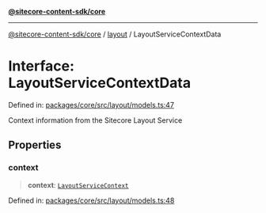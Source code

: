 [**@sitecore-content-sdk/core**](../../README.md)

***

[@sitecore-content-sdk/core](../../README.md) / [layout](../README.md) / LayoutServiceContextData

# Interface: LayoutServiceContextData

Defined in: [packages/core/src/layout/models.ts:47](https://github.com/Sitecore/content-sdk/blob/583ad5957e2a493b98fa21293939a57df8afd235/packages/core/src/layout/models.ts#L47)

Context information from the Sitecore Layout Service

## Properties

### context

> **context**: [`LayoutServiceContext`](LayoutServiceContext.md)

Defined in: [packages/core/src/layout/models.ts:48](https://github.com/Sitecore/content-sdk/blob/583ad5957e2a493b98fa21293939a57df8afd235/packages/core/src/layout/models.ts#L48)
